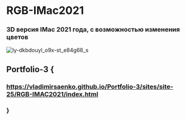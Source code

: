 # RGB-IMac2021

### 3D версия IMac 2021 года, с возможностью изменения цветов

![ly-dkbdouyl_o9x-st_e84g68_s](https://user-images.githubusercontent.com/56477695/120351717-c52ac000-c308-11eb-84e4-f82d6dc7bba8.jpeg)

## Portfolio-3 {

### https://vladimirsaenko.github.io/Portfolio-3/sites/site-25/RGB-IMAC2021/index.html

### }
